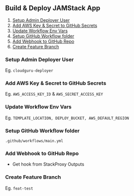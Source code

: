 
## Build & Deploy JAMStack App

1) [Setup Admin Deployer User](#Setup-Admin-Deployer-User)
2) [Add AWS Key & Secret to GitHub Secrets](#Add-AWS-Key-&-Secret-to-GitHub-Secrets)
3) [Update Workflow Env Vars](#Update-Workflow-Env-Vars)
4) [Setup GitHub Workflow folder](#Setup-GitHub-Workflow-folder)
5) [Add Webhook to GitHub Repo](#Add-Webhook-to-GitHub-Repo)
6) [Create Feature Branch](#Create-Feature-Branch)

### Setup Admin Deployer User
Eg. `cloudguru-deployer`

### Add AWS Key & Secret to GitHub Secrets
Eg. `AWS_ACCESS_KEY_ID` & `AWS_SECRET_ACCESS_KEY`

### Update Workflow Env Vars
Eg. `TEMPLATE_LOCATION, DEPLOY_BUCKET, AWS_DEFAULT_REGION`

### Setup GitHub Workflow folder
`.github/workflows/main.yml`

### Add Webhook to GitHub Repo
- Get hook from StackProxy Outputs

### Create Feature Branch
Eg. `feat-test`

